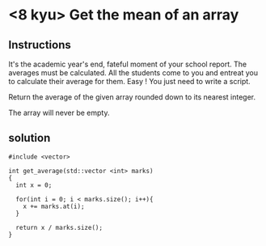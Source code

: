 # <8 kyu> Get the mean of an array

## Instructions

It's the academic year's end, fateful moment of your school report. The averages must be calculated. All the students come to you and entreat you to calculate their average for them. Easy ! You just need to write a script.

Return the average of the given array rounded down to its nearest integer.

The array will never be empty.

## solution

```
#include <vector>

int get_average(std::vector <int> marks)
{
  int x = 0;
  
  for(int i = 0; i < marks.size(); i++){
    x += marks.at(i);
  }
  
  return x / marks.size();
}
```
